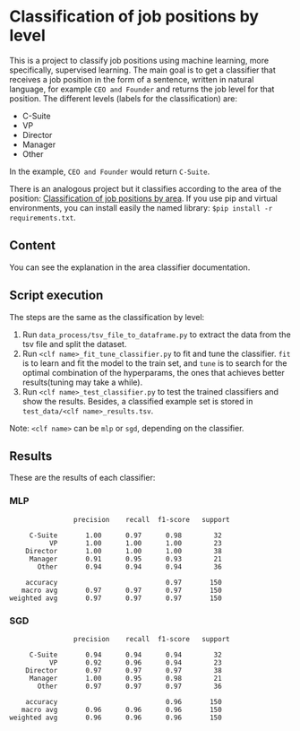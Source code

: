 # Classification of job positions by level
This is a project to classify job positions using machine learning, more specifically, supervised learning. The main goal is to get a classifier that receives a job position in the form of a sentence, written in natural language, for example `CEO and Founder` and returns the job level for that position. The different levels (labels for the classification) are:  
* C-Suite
* VP
* Director
* Manager
* Other


In the example, `CEO and Founder` would return `C-Suite`.

There is an analogous project but it classifies according to the area of the position: [Classification of job positions by area](https://github.com/rootstrap/ai-job-title-area-classification). If you use pip and virtual environments, you can install easily the named library: `$pip install -r requirements.txt`.


## Content
You can see the explanation in the area classifier documentation.

## Script execution
The steps are the same as the classification by level:
1. Run `data_process/tsv_file_to_dataframe.py` to extract the data from the tsv file and split the dataset.
2. Run `<clf name>_fit_tune_classifier.py` to fit and tune the classifier. `fit` is to learn and fit the model to the train set, and `tune` is to search for the optimal combination of the hyperparams, the ones that achieves better results(tuning may take a while).
3. Run `<clf name>_test_classifier.py` to test the trained classifiers and show the results. Besides, a classified example set is stored in `test_data/<clf name>_results.tsv`.

Note: `<clf name>` can be `mlp` or `sgd`, depending on the classifier.

## Results
These are the results of each classifier:  

### MLP
```
                precision    recall  f1-score   support

     C-Suite       1.00      0.97      0.98        32
          VP       1.00      1.00      1.00        23
    Director       1.00      1.00      1.00        38
     Manager       0.91      0.95      0.93        21
       Other       0.94      0.94      0.94        36

    accuracy                           0.97       150
   macro avg       0.97      0.97      0.97       150
weighted avg       0.97      0.97      0.97       150
```

### SGD
```
                precision    recall  f1-score   support

     C-Suite       0.94      0.94      0.94        32
          VP       0.92      0.96      0.94        23
    Director       0.97      0.97      0.97        38
     Manager       1.00      0.95      0.98        21
       Other       0.97      0.97      0.97        36

    accuracy                           0.96       150
   macro avg       0.96      0.96      0.96       150
weighted avg       0.96      0.96      0.96       150
```
